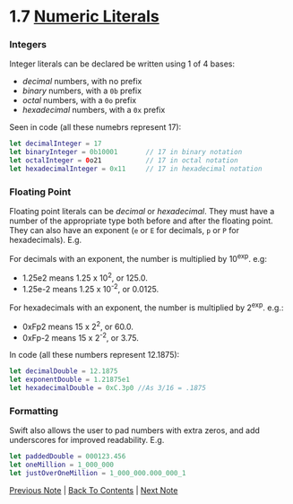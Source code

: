 # 1.7 [Numeric Literals](https://developer.apple.com/library/content/documentation/Swift/Conceptual/Swift_Programming_Language/TheBasics.html#//apple_ref/doc/uid/TP40014097-CH5-ID323)

### Integers

Integer literals can be declared be written using 1 of 4 bases:
* *decimal* numbers, with no prefix
* *binary* numbers, with a `0b` prefix
* *octal* numbers, with a `0o` prefix
* *hexadecimal* numbers, with a `0x` prefix

Seen in code (all these numebrs represent 17):

```Swift
let decimalInteger = 17
let binaryInteger = 0b10001       // 17 in binary notation
let octalInteger = 0o21           // 17 in octal notation
let hexadecimalInteger = 0x11     // 17 in hexadecimal notation
```

### Floating Point

Floating point literals can be *decimal* or *hexadecimal*. They must have a number of the appropriate type both before and after the floating point. They can also have an exponent (`e` or `E` for decimals, `p` or `P` for hexadecimals). E.g.

For decimals with an exponent, the number is multiplied by 10<sup>exp</sup>. e.g:
* 1.25e2 means 1.25 x 10<sup>2</sup>, or 125.0.
* 1.25e-2 means 1.25 x 10<sup>-2</sup>, or 0.0125.

For hexadecimals with an exponent, the number is multiplied by 2<sup>exp</sup>. e.g.:
* 0xFp2 means 15 x 2<sup>2</sup>, or 60.0.
* 0xFp-2 means 15 x 2<sup>-2</sup>, or 3.75.

In code (all these numbers represent 12.1875):
```Swift
let decimalDouble = 12.1875
let exponentDouble = 1.21875e1
let hexadecimalDouble = 0xC.3p0 //As 3/16 = .1875
```

### Formatting
Swift also allows the user to pad numbers with extra zeros, and add underscores for improved readability. E.g.

```Swift
let paddedDouble = 000123.456
let oneMillion = 1_000_000
let justOverOneMillion = 1_000_000.000_000_1

```
[Previous Note](https://github.com/Firanus/swift-language-guide-notes/blob/master/1%20-%20The%20Basics/1.6%20-%20Type%20Safety%20and%20Type%20Inference.md) | [Back To Contents](https://github.com/Firanus/swift-language-guide-notes) |  [Next Note](https://github.com/Firanus/swift-language-guide-notes/blob/master/1%20-%20The%20Basics/1.8%20-%20Numeric%20Type%20Conversion.md)